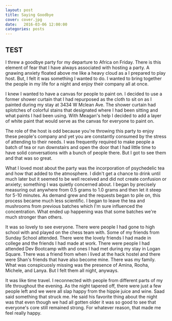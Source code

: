 ```yaml
---
layout: post
title: Saying Goodbye
cover: cover.jpg
date:   2016-03-06 12:00:00
categories: posts
---
```


## TEST

I threw a goodbye party for my departure to Africa on Friday. There is this element of fear that I have always associated with hosting a party. A gnawing anxiety floated above me like a heavy cloud as a I prepared to play host. But, I felt it was something I wanted to do. I wanted to bring together the people in my life for a night and enjoy their company all at once. 

I knew I wanted to have a canvas for people to paint on. I decided to use a former shower curtain that I had repurposed as the cloth to sit on as I painted during my stay at 3434 W Mclean Ave. The shower curtain had splotches of colorful stains that designated where I had been sitting and what paints I had been using. With Meagan's help I decided to add a layer of white paint that would serve as the canvas for everyone to paint on.

The role of the host is odd because you're throwing this party to enjoy these people's company and yet you are constantly consumed by the stress of attending to their needs. I was frequently required to make people a batch of tea or run downstairs and open the door that I had little time to have solid conversations with a bunch of people there. But I got to see them and that was so great.

What I loved most about the party was the incorporation of psychedelic tea and how that added to the atmosphere. I didn't get a chance to drink until much later but it seemed to be well received and did not create confusion or anxiety; something I was quietly concerned about. I began by precisely measuring out anywhere from 0.5 grams to 1.0 grams and then let it steep for 5-10 minutes. As demand grew and the requests began to pile on, this process became much less scientific. I began to leave the tea and mushrooms from previous batches which I'm sure influenced the concentration. What ended up happening was that some batches we're much stronger than others.  

It was so lovely to see everyone. There were people I had gone to high school with and played on the chess team with. Some of my friends from Sunday School attended. There were the lovely friends I had made in college and the friends I had made at work. There were people I had attended Dev Bootcamp with and ones I had met during my stay in Logan Square. There was a friend from when i lived at the hack hostel and there were Shan's friends that have also become mine. There was my family. What was conspicuosly missing was the presence of Amina, Rooha, Michele, and Lanya. But I felt them all night, anyways.

It was like time travel. I reconnected with people from different parts of my life throughout the evening. As the night tapered off, there were just a few people left and we were all slap happy from the hippie juice and wine. Saad said something that struck me. He said his favorite thing about the night was that even though we had all gotten older it was so good to see that everyone's core still remained strong. For whatever reason, that made me feel really happy.
